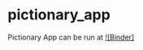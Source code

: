 # pictionary_app
Pictionary App can be run at [![Binder]](https://mybinder.org/v2/gh/hitchhiker3010/pictionary_app/drawpad?urlpath=%2Fvoila%2Frender%2Fdrawpad-colab.ipynb)
